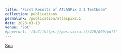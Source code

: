 ```yaml
---
title: "First Results of ATLASPix 3.1 Testbeam"
collection: publications
permalink: /publication/atlaspix3.1
date: 2023-03-13
venue: 'SoC'
#paperurl: '[SoC](https://pos.sissa.it/420/069/pdf)'
---
```

[Soc](https://pos.sissa.it/420/069/pdf)
